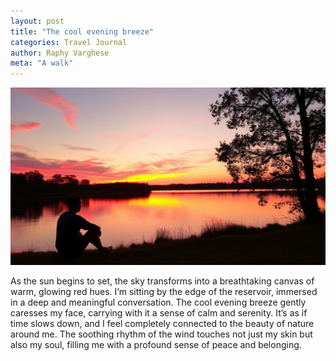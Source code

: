```yaml
---
layout: post
title: "The cool evening breeze"
categories: Travel Journal
author: Raphy Varghese
meta: "A walk"
---
```


![Deep shade green water](/assets/images/posts/FEB09-01.jpg)

As the sun begins to set, the sky transforms into a breathtaking canvas of warm, glowing red hues. I’m sitting by the edge of the reservoir, immersed in a deep and meaningful conversation. The cool evening breeze gently caresses my face, carrying with it a sense of calm and serenity. It’s as if time slows down, and I feel completely connected to the beauty of nature around me. The soothing rhythm of the wind touches not just my skin but also my soul, filling me with a profound sense of peace and belonging.

